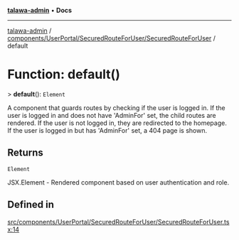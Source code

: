 [**talawa-admin**](../../../../../README.md) • **Docs**

***

[talawa-admin](../../../../../modules.md) / [components/UserPortal/SecuredRouteForUser/SecuredRouteForUser](../README.md) / default

# Function: default()

\> **default**(): `Element`

A component that guards routes by checking if the user is logged in.
If the user is logged in and does not have 'AdminFor' set, the child routes are rendered.
If the user is not logged in, they are redirected to the homepage.
If the user is logged in but has 'AdminFor' set, a 404 page is shown.

## Returns

`Element`

JSX.Element - Rendered component based on user authentication and role.

## Defined in

[src/components/UserPortal/SecuredRouteForUser/SecuredRouteForUser.tsx:14](https://github.com/PalisadoesFoundation/talawa-admin/blob/4bef0939e3fab4672bfd3599312195b8557e01a3/src/components/UserPortal/SecuredRouteForUser/SecuredRouteForUser.tsx#L14)
